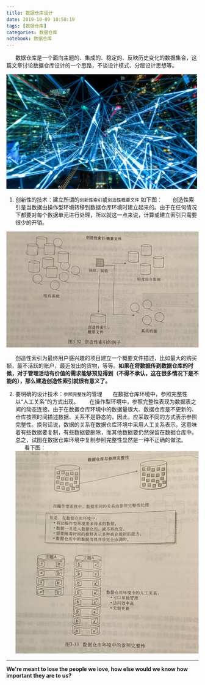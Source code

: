 ```yaml
---
title: 数据仓库设计
date: 2019-10-09 10:58:19
tags: [数据仓库]
categories: 数据仓库
notebook: 数据仓库
---
```


&nbsp;&nbsp;&nbsp;&nbsp;&nbsp;&nbsp;数据仓库是一个面向主题的、集成的、稳定的、反映历史变化的数据集合，这篇文章讨论数据仓库设计的一个思路，不谈设计模式、分层设计思想等。

<img src="数据仓库设计/data_warehouse_design.jpeg" width="500" height="300"/>

<!--more -->

1. 创新性的技术：建立所谓的`创新性索引`或`创造性概要文件`
如下图：
&nbsp;&nbsp;&nbsp;&nbsp;&nbsp;&nbsp;创造性索引是当数据由操作型环境转移到数据仓库环境时建立起来的。由于在任何情况下都要对每个数据单元进行处理，所以就这一点来说，计算或建立索引只需要很少的开销。

![data_warehouse_design](数据仓库设计/index_file_design.jpeg)

&nbsp;&nbsp;&nbsp;&nbsp;&nbsp;&nbsp;创造性索引为最终用户感兴趣的项目建立一个概要文件描述，比如最大的购买额，最不活跃的账户，最近发出的货物，等等。<b>如果在将数据传到数据仓库的时候，对于管理活动有价值的需求能够预见得到（不得不承认，这在很多情况下是不能的），那么建造创造性索引就很有意义了。</b>

2. 要明确的设计技术：`参照完整性`的管理
&nbsp;&nbsp;&nbsp;&nbsp;&nbsp;&nbsp;在数据仓库环境中，参照完整性以“人工关系”的方式出现。
&nbsp;&nbsp;&nbsp;&nbsp;&nbsp;&nbsp;在操作型环境中，参照完整性表现为数据表之间的动态连接。由于在数据仓库环境中的数据量很大、数据仓库是不更新的、仓库按照时间描述数据、关系不是静态的，因此，应采取不同的方式表示参照完整性。换句话说，数据的关系在数据仓库环境中采用人工关系表示。这意味着有些数据要复制，有些数据要删除，而其他数据要仍然保留在数据仓库中。总之，试图在数据仓库环境中复制参照完整性显然是一种不正确的做法。
&nbsp;&nbsp;&nbsp;&nbsp;&nbsp;&nbsp;看下图：
![wholeness](数据仓库设计/wholeness.jpeg)


- - -
<b>We're meant to lose the people we love, how else would we know how important they are to us?</b>
